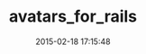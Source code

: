 ---
layout: post
title:  "avatars_for_rails"
repo:   "ging/avatars_for_rails"
date:   2015-02-18 17:15:48
gemurl: http://github.com/ging/avatars_for_rails
---